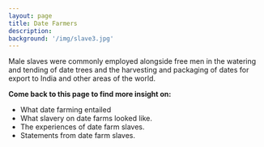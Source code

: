 ```yaml
---
layout: page
title: Date Farmers
description:
background: '/img/slave3.jpg'
---
```


Male slaves were commonly employed alongside free men in the watering and tending of date trees and the harvesting and packaging of dates for export to India and other areas of the world.

**Come back to this page to find more insight on:**
* What date farming entailed
* What slavery on date farms looked like.
* The experiences of date farm slaves.
* Statements from date farm slaves.
